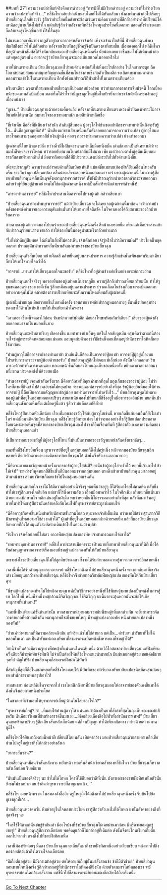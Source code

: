 ##บทที่ 271 ความว่างเปล่าที่แท้จริงคือการดำรงอยู่
“การมีที่ไม่มีเรียกดำรงอยู่ ความว่างที่ไม่ว่างเรียกความว่างเปล่าที่แท้จริง...” หลี่ชิงโหวเอ่ยปากเนิบนาบโดยที่ไม่ได้หันกลับมา ยังคงเดินหน้าต่อไปเรื่อยๆ ป๋ายเสี่ยวฉุนใจสั่นระรัว รู้สึกว่าประโยคนี้คล้ายจะซ่อนเร้นความคิดบางอย่างที่ลึกล้ำอย่างหาที่เปรียบมิได้ เขาคิดอยู่นานก็ยังไม่เข้าใจ แต่กลับรู้สึกว่าหลังจากที่หลี่ชิงโหวพูดประโยคนี้ออกมา ตลอดทั้งร่างของเขาก็คล้ายจะสูงใหญ่ขึ้นอย่างไร้ที่สิ้นสุด

ไม่นานพวกเขาก็มาปรากฏตัวอยู่กลางอากาศหลังเขาจ้งเต้า เพิ่งจะเข้ามาใกล้ที่นี่ ป๋ายเสี่ยวฉุนยังคงสัมผัสถึงอะไรไม่ได้สักอย่าง หลังจากเงียบงันอยู่ชั่วครู่จึงเปิดดวงตาที่สามขึ้น เมื่อมองออกไป หลี่ชิงโหวที่อยู่ด้านหน้าสัมผัสได้จึงหันกลับมามองป๋ายเสี่ยวฉุนหนึ่งครั้ง นัยน์ตาเผยแววชื่นชม ไม่ได้เดินหน้าต่อ แต่หยุดอยู่ตรงนั้น อยากจะรู้ว่าป๋ายเสี่ยวฉุนจะมองเส้นสนกลในออกหรือไม่

ภายใต้เนตรทงเทียน ป๋ายเสี่ยวฉุนมองไปรอบด้าน แต่กลับไม่เห็นอะไรสักอย่าง ในใจเขากระตุก ถือโอกาสปลดปล่อยมหาสมุทรวิญญาณชั้นที่สามในร่างกายซึ่งก่อตัวเป็นผลึก ระเบิดตบะมากมหาศาลหลอมรวมเข้าไปในเนตรทงเทียน อีกทั้งยังแผ่ปราณวิถีฟ้าเข้าไปในเนตรทงเทียนด้วย

พริบตาเดียว ดวงตาที่สามของป๋ายเสี่ยวฉุนก็ปวดแสบปวดร้อน ทว่าท่ามกลางอาการเจ็บปวดนี้ โลกเบื้องหน้าของเขาพลันบิดเบือน มองเห็นได้รำไรว่ามีภูเขาลูกใหญ่ที่มโหฬารยิ่งกว่าเขาจ้งเต้าตั้งตระหง่านอยู่เบื้องหน้าเขา

“ภูเขา..” ป๋ายเสี่ยวฉุนอุทานด้วยความตื่นตะลึง หลังจากที่เนตรทงเทียนตรงหว่างคิ้วปิดลงเพราะไม่อาจยืนหยัดได้นานนัก ลมหายใจของเขาหอบหนัก เผยสีหน้าเหลือเชื่อ

“ที่เจ้าเห็น คือสิ่งที่มีเพียงเจ้าสำนัก ลำดับผู้สืบทอด ผู้อาวุโสไท่ซ่างของสำนักธาราเทพเท่านั้นถึงจะรับรู้ได้...นั่นคือภูเขาลูกที่เก้า!” น้ำเสียงแก่ชราเสียงหนึ่งพลันดังลอยออกมาจากความว่างเปล่า ผู้อาวุโสผมขาวโพลนสวมชุดคลุมยาวสีน้ำเงินผู้หนึ่ง ค่อยๆ ก่อร่างท่ามกลางความว่างเปล่า ย่างเท้าออกมา

ผู้เฒ่าคนนี้ใบหน้าแดงปลั่ง หว่างคิ้วมีใฝสีแดงขนาดเท่าเล็บมือหนึ่งเม็ด เด่นชัดมากเป็นพิเศษ แม้ว่าจะผมทั้งศีรษะจะขาวโพลน ทว่ารอยยับย่นบนใบหน้ากลับมีไม่มาก เพียงแต่ว่าดวงตาทั้งคู่ดุดันเฉียบคมราวกับสายฟ้ามากเกินไป มือขวาถือหยกสี่สีที่มีประกายแสงเปล่งระยับไปทั่วด้านหนึ่งชิ้น

เพิ่งจะปรากฏตัว ความว่างเปล่ารอบด้านก็บิดเบือนทันที แม้แต่ชั้นเมฆบนท้องฟ้าก็ยังเคลื่อนไหวครั่นครืน ราวกับว่าถูกเปลี่ยนแปลง คลื่นน่าตะลึงระลอกหนึ่งแผ่ออกมาจากร่างของผู้เฒ่าคนนี้ ในความรู้สึกของป๋ายเสี่ยวฉุน คลื่นนั้นดุจดั่งพลานุภาพจากสวรรค์ ทั้งยังมีปราณดุร้ายน่าหวาดกลัวกระจายออกมา คล้ายว่าผู้ที่ยืนอยู่ด้านหน้าตนไม่ใช่แค่ผู้เฒ่าคนหนึ่ง แต่เป็นสัตว์ร้ายดึกดำบรรพ์ตัวหนึ่ง!

“คารวะท่านอาจารย์” หลี่ชิงโหวประสานมือคารวะไปทางผู้เฒ่า กล่าวเสียงเบา

“ป๋ายเสี่ยวฉุนคารวะท่านบุรพาจารย์!” แม้ว่าป๋ายเสี่ยวฉุนจะไม่เคยเจอผู้เฒ่าคนนี้มาก่อน ทว่าความบ้าคลั่งของพลังอำนาจและความดุดันเช่นนั้นทำให้เขาหายใจติดขัด ในใจคาดเดาได้ถึงสถานะของอีกฝ่าย รีบคารวะ

สายตาของผู้เฒ่ากวาดมองไปบนร่างของป๋ายเสี่ยวฉุนหนึ่งครั้ง สีหน้าเผยรอยยิ้ม เพียงแต่เมื่อประสานเข้ากับปราณดุร้ายบนร่างเขาแล้ว ทำให้รอยยิ้มนี้มองดูน่าสะพรึงกลัวอย่างมาก

“ไม่ใช่ลำดับผู้สืบทอด ได้เห็นในสิ่งที่ไม่ควรเห็น เจ้าเด็กน้อย เจ้ารู้หรือไม่ว่ามีความผิด!” ประโยคนี้หลุดออกมา ปราณดุดันน่าหวาดหวั่นนั่นพลันแผ่มาบนร่างของป๋ายเสี่ยวฉุน

ป๋ายเสี่ยวฉุนตัวสั่นเยือก หน้าเผือดสี คล้ายยืนอยู่บนลานประหาร ความรู้สึกเช่นนั้นเพียงแค่พริบตาเดียวก็ทำให้เขาใจหายใจคว่ำได้

“อาจารย์...ท่านทำให้เสี่ยวฉุนตกใจนะขอรับ” หลี่ชิงโหวที่อยู่ด้านข้างเอ่ยขึ้นอย่างกระอักกระอ่วน

ป๋ายเสี่ยวฉุนตกใจจริงๆ พอรอยยิ้มของผู้เฒ่าคนนี้ปรากฏขึ้น ความรู้สึกถึงปราณเหี้ยมเกรียมนั้น ทำให้รูขุมขนตลอดร่างของเขาตั้งชัน รู้สึกเหมือนอยู่บนลานประหาร ปราณเลือดในร่างเกือบจะระเบิดออกมาอย่างควบคุมไม่ได้ คล้ายต้องการเปรียบเทียบระดับความโหดเหี้ยมกับผู้เฒ่าคนนี้

ผู้เฒ่ายิ้มน่าขนลุก มือขวายกขึ้นโบกหนึ่งครั้ง รอบกายเขาพลันปรากฏหมอกบางๆ ชั้นหนึ่งปกคลุมร่างของเขาไว้ด้านในทันที เผยให้เห็นเพียงเค้าโครงร่าง

“เอาเถอะ เรื่องนี้จดเอาไว้ก่อน วันหน้าหากทำผิดอีก ค่อยลงโทษพร้อมกันทีเดียว!” เสียงของผู้เฒ่าดังลอดออกมาจากในหมอกชั้นบาง

ป๋ายเสี่ยวฉุนกะพริบตาปริบๆ เชิดคางขึ้น เผยท่าทางน่าเอ็นดู แต่ในใจกลับดูหมิ่น ครุ่นคิดว่าตาแก่นี่ต้องจงใจข่มขู่เพราะคิดทดสอบตนแน่นอน แอบพูดกับตัวเองว่าวิธีเช่นนี้ตอนที่ตนอยู่สำนักธาราโลหิตก็เคยใช้มาก่อน

“ท่านผู้อาวุโสคืออาจารย์ของท่านอาข้า ถ้าเช่นนั้นก็ต้องเป็นอาจารย์ปู่ของข้า อาจารย์ปู่ผู้อยู่เบื้องบน โปรดรับการคารวะจากผู้น้อยด้วยขอรับ” ป๋ายเสี่ยวฉุนรู้สึกไม่ยอมแพ้เล็กน้อย ดังนั้นจึงกลอกตา รีบคารวะด้วยท่าทีเคารพนบนอบ พอเงยหน้าขึ้นก็ตบลงไปบนถุงเก็บของหนึ่งครั้ง หยิบเอาขวดยาออกมาหนึ่งขวด ประคองส่งให้ด้วยสองมือ

“ท่านอาจารย์ปู่ เจอหน้ากันครั้งแรก นี่คือยาวิเศษที่มีคุณค่ามากที่สุดในถุงเก็บของของข้าผู้น้อย ไม่ว่าใครก็ตามที่กินเข้าไปล้วนเอ่ยชมไม่หยุดปาก สรรพคุณมหัศจรรย์อย่างถึงที่สุด ข้าผู้น้อยยินดีมอบให้ท่านอาจารย์ปู่ นี่ถือเป็นความกตัญญูของข้าผู้น้อย ขอท่านอาจารย์โปรดรับไว้...” ป๋ายเสี่ยวฉุนพูดไปพลางมองผู้เฒ่าที่อยู่ในกลุ่มหมอกตาปริบๆ สายตาเน้นมองไปที่หยกสี่สีซึ่งอยู่ในมือขวาของอีกฝ่าย หยกนั่นป๋ายเสี่ยวฉุนสังเกตเห็นตั้งแต่เมื่อครู่นี้แล้ว รู้สึกว่ามันคือสมบัติล้ำค่า

หลี่ชิงโหวรู้สึกปวดหัวเล็กน้อย เรื่องที่มอบของขวัญให้กับผู้อาวุโสเช่นนี้ หากเกิดขึ้นกับคนอื่นก็ยังไม่เท่าไหร่ แต่เมื่อมาเกิดกับป๋ายเสี่ยวฉุน หลี่ชิงโหวรู้สึกทะแม่งๆ ไม่ว่าจะมองอย่างไรก็รู้สึกแปลกประหลาด โดยเฉพาะพอเห็นจุดที่สายตาของป๋ายเสี่ยวฉุนมองไป เขาก็ยิ้มเจื่อนทันที รู้สึกว่าตัวเองเดาความคิดของป๋ายเสี่ยวฉุนออกแล้ว

นี่เป็นการมอบของขวัญให้ผู้อาวุโสที่ไหน นี่มันเป็นการขอของขวัญพบหน้ากันครั้งแรกชัดๆ...

ขณะที่หลี่ชิงโหวยิ้มเจื่อน บุรพาจารย์ที่อยู่ในกลุ่มหมอกก็อึ้งไปครู่หนึ่ง หลังจากมองป๋ายเสี่ยวฉุนอีกหลายที คิดว่าตัวเองเดาความคิดของป๋ายเสี่ยวฉุนได้ ดังนั้นจึงหัวเราะออกมายาวๆ

“นี่คิดจะเอาของขวัญพบหน้าครั้งแรกจากข้าผู้อาวุโสล่ะสิ? ยานั่นข้าผู้อาวุโสจะรับไว้ หยกนี่เจ้าเอาไป ข้าให้เจ้า!” ระหว่างที่พูดหยกสี่สีชิ้นนั้นก็บินออกมาจากกลุ่มหมอก ตรงดิ่งเข้าหาป๋ายเสี่ยวฉุน มาลอยอยู่ด้านหน้าเขา ส่วนยาวิเศษก็ลอยเข้าไปในกลุ่มหมอกเช่นกัน

ป๋ายเสี่ยวฉุนแปลกใจ เขาไม่ได้มีความคิดอย่างนี้จริงๆ พอเห็นว่าอยู่ๆ ก็ได้รับมาโดยไม่คาดคิด กลับยิ่งทำให้เขารู้สึกเกรงใจเสียอีก แต่เขาก็ไร้ซึ่งความลังเล เอื้อมมือมาคว้าไว้ ในใจฮึกเหิม เก็บหยกชิ้นนั้นมาด้วยความเบิกบานใจ พลิกเล่นอยู่ในฝ่ามือ พบว่าหยกชิ้นนี้ไม่ธรรมดาอย่างถึงที่สุด พลังที่แฝงเร้นอยู่ภายในทำให้เขารู้สึกว่ามันคล้ายคลึงกับโคมไฟที่บุรพาจารย์ตระกูลซ่งมอบให้

“นี่คืออาวุธวิเศษชิ้นหนึ่งสำหรับนักพรตขั้นรวมโอสถ ตบะของเจ้ายังตื้นเขิน ทว่าหากใช้สร้างฐานรากวิถีฟ้ากระตุ้นก็พอเอามาใช้ล่วงหน้าได้” ผู้เฒ่าที่อยู่ในกลุ่มหมอกกล่าวด้วยรอยยิ้ม แล้วก็มองป๋ายเสี่ยวฉุนอีกหลายทีถึงได้หมุนตัวสะบัดร่างเดินเข้าไปในความว่างเปล่า

“ชิงโหว เจ้าเด็กน้อยนี่ไม่เลว คาถาพืชหญ้าแปลงกองทัพ เจ้าสามารถมอบให้เขาได้”

“ขอบพระคุณท่านอาจารย์!” หลี่ชิงโหวประสานมือคารวะ เป้าหมายที่เขาพาป๋ายเสี่ยวฉุนมาที่นี่ก็เพื่อได้รับคำอนุญาตจากอาจารย์เรื่องมอบพืชหญ้าแปลงกองทัพให้กับป๋ายเสี่ยวฉุน

เพราะยังไงซะป๋ายเสี่ยวฉุนก็ไม่ใช่ลูกศิษย์ของเขา ซึ่งจะได้รับถ่ายทอดความรู้มาจากอาจารย์อีกสายหนึ่ง

เวลานี้เมื่อได้รับคำอนุญาตจากอาจารย์ หลี่ชิงโหวถลึงตาใส่ป๋ายเสี่ยวฉุนหนึ่งครั้ง พาเขากลับมาที่เขาจ้งเต้า เมื่ออยู่นอกถ้ำของป๋ายเสี่ยวฉุน หลี่ชิงโหวจึงถ่ายทอดวิชาลับพืชหญ้าแปลงกองทัพให้กับป๋ายเสี่ยวฉุน

“พืชหญ้าแปลงกองทัพ ไม่ใช่พลังควบคุม แต่เป็นวิธีการอย่างหนึ่งที่ใช้พืชหญ้ามาแปลงเป็นพลังในการสู้รบ โลกใบนี้ หนึ่งพืชหนึ่งหญ้าล้วนมีจิตวิญญาณ ใช้จิตวิญญาณนี้มากระตุ้นพวกมันจะก่อให้เกิดอานุภาพที่แน่นอน!”

“และนี่เป็นเพียงแค่ขั้นต้นเท่านั้น หากสามารถนำมาผสมรวมกับพืชหญ้าที่แตกต่างกัน จะยิ่งสามารถจัดวางค่ายกลที่คล้ายคลึงกัน พลานุภาพก็จะยิ่งขยายใหญ่ พืชหญ้าแปลงกองทัพ หนึ่งค่ายกลแปลงหนึ่งกองทัพ!”

“ส่วนคำว่าค่ายกลที่มีความคล้ายคลึงกัน แท้จริงแล้วไม่ใช่ค่ายกล แต่เป็น...ตำรับยา ตำรับยาที่ไม่ได้หลอมในเตา แต่เป็นตำรับแห่งกองทัพยาที่สามารถระเบิดพลังสังหารของพืชหญ้าได้!”

วิชานี้จำเป็นต้องมีความรู้ทางพืชหญ้าที่แน่นอนในระดับหนึ่ง ด้วยวิถีโอสถของป๋ายเสี่ยวฉุน แค่ฟังเพียงครั้งเดียวก็ประจักษ์แจ้งทันที ไม่จำเป็นต้องให้หลี่ชิงโหวแนะนำมากนัก มีแผ่นหยกอยู่ด้วย ขอแค่อธิบายจุดที่สำคัญให้ฟัง ป๋ายเสี่ยวฉุนก็สามารถฝึกฝนได้ทันที

ที่สำคัญที่สุดก็คือในแผ่นหยกที่หลี่ชิงโหวมอบให้ มีบันทึกของตำรับกองทัพยาสิบแปดชนิดที่คนรุ่นก่อนๆ ของสำนักธาราเทพสรุปเอาไว้!

ยามสนธยา ก่อนหลี่ชิงโหวจะจากไป เขาไพล่นึกถึงยาที่ป๋ายเสี่ยวฉุนมอบให้อาจารย์ของตัวเองขึ้นมาได้ ดังนั้นจึงเอ่ยถามหนึ่งประโยค

“ในขวดยาที่เจ้ามอบให้บุรพาจารย์เถี่ยมู่ ด้านในใส่ยาอะไรไว้?”

“บุรพาจารย์เถี่ยมู่? อ่า...ที่มอบให้ท่านผู้อาวุโส แน่นอนว่าต้องเป็นยาที่ล้ำค่าที่สุดในถุงเก็บของของข้าสิขอรับ นั่นคือยาวิเศษที่ข้าสร้างสรรค์ขึ้นมาเอง...มีชื่อเสียงเลื่องลือไปทั่วทั้งสำนักธาราเทพ!” ป๋ายเสี่ยวฉุนกะพริบตาปริบๆ รู้สึกเสียวสันหลังเล็กน้อย แต่ก็จนปัญญา ทำได้เพียงเชิดคาง กล่าวด้วยความภาคภูมิใจ

หลี่ชิงโหวได้ยินมาถึงตรงนี้หน้าก็เปลี่ยนสีโดยพลัน เบิกตากว้าง มองป๋ายเสี่ยวฉุนด้วยสายตาเหลือเชื่อ ผ่านไปครู่ใหญ่เขาถึงได้กล่าวอย่างลังเล

“ยากระสันซ่าน?”

ป๋ายเสี่ยวฉุนเหมือนวัวสันหลังหวะ พยักหน้า พอเห็นสีหน้าเขียวคล้ำของหลี่ชิงโหว ป๋ายเสี่ยวฉุนก็หวาดกลัวเล็กน้อย รีบอธิบาย

“นั่นมันเป็นของดีจริงๆ นะ ข้าไม่ได้โกหก ใครที่ใช้ก็บอกว่าดีทั้งนั้น มังกรเฒ่าของชายฝั่งทิศเหนือตัวนั้นยังชมไม่ขาดปากเลย ข้าคิดว่าบุรพาจารย์ก็อายุมากแล้ว...”

หลี่ชิงโหวเงยหน้าพรวด ในสมองดังอื้ออึง ครู่ใหญ่ถึงได้ถลึงตาใส่ป๋ายเสี่ยวฉุนหนึ่งครั้ง รีบบินไปยังภูเขาลูกที่เก้า...

ป๋ายเสี่ยวฉุนหวาดหวั่น พึมพำอยู่ในใจหลายประโยค เขารู้สึกว่าตัวเองไม่ได้โกหก ยานั่นล้ำค่าอย่างถึงที่สุดจริงๆ นะ

“ใครใช้ให้ตาแก่นั่นข่มขู่ข้ากันเล่า มีอะไรบ้างที่ข้าป๋ายเสี่ยวฉุนไม่เคยผ่านมาก่อน มีหรือจะยอมถูกขู่ง่ายๆ!” ป๋ายเสี่ยวฉุนรู้สึกผวาเล็กน้อย พอคิดดูแล้วก็ไม่กล้าอยู่ที่เดิมต่อ ดังนั้นจึงตะโกนเรียกเถี่ยตั้น ออกไปจากถ้ำ ตรงดิ่งไปที่ชายฝั่งทิศเหนือ

เวลานี้ท้องฟ้าค่อยๆ มืดลง ป๋ายเสี่ยวฉุนและเถี่ยตั้นมาถึงชายฝั่งทิศเหนืออย่างเงียบเชียบ หลังจากไปถึงหอร้อยสัตว์แล้วถึงได้วางใจลงเล็กน้อย

“มีเถี่ยตั้นอยู่ด้วย มีมังกรเฒ่าอยู่ด้วย ต่อให้ตาแก่เถี่ยมู่นั่นมาสั่งสอนข้า ข้าก็มีตัวช่วย!” ป๋ายเสี่ยวฉุนถอนหายใจหนึ่งครั้ง รู้สึกว่าหากอยู่ที่สำนักธาราโลหิตคงดียิ่งนัก ด้วยตัวตนมารโลหิตของเขา จะมีบุรพาจารย์คนใดกล้ามาสั่งสอน แค่ชี้นิ้วใส่ก็สามารถระงับตบะของอีกฝ่ายได้ถึงครึ่งหนึ่ง



------


[Go To Next Chapter]( ./89.md)